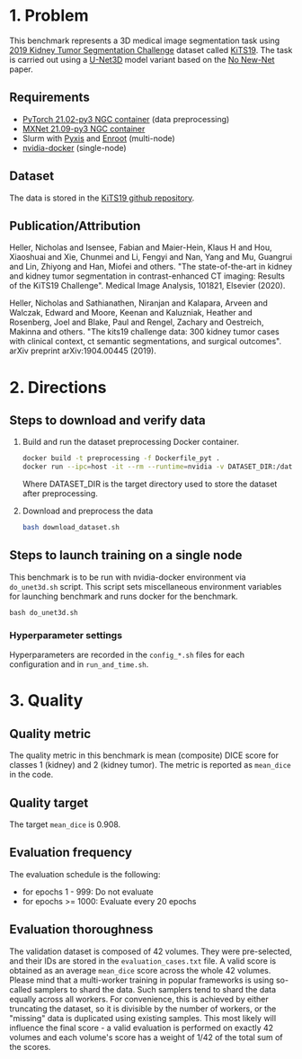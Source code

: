 # 1. Problem

This benchmark represents a 3D medical image segmentation task using [2019 Kidney Tumor Segmentation Challenge](https://kits19.grand-challenge.org/) dataset called [KiTS19](https://github.com/neheller/kits19). The task is carried out using a [U-Net3D](https://arxiv.org/pdf/1606.06650.pdf) model variant based on the [No New-Net](https://arxiv.org/pdf/1809.10483.pdf) paper.

## Requirements
* [PyTorch 21.02-py3 NGC container](https://ngc.nvidia.com/registry/nvidia-pytorch) (data preprocessing)
* [MXNet 21.09-py3 NGC container](https://ngc.nvidia.com/registry/nvidia-mxnet)
* Slurm with [Pyxis](https://github.com/NVIDIA/pyxis) and [Enroot](https://github.com/NVIDIA/enroot) (multi-node)
* [nvidia-docker](https://github.com/NVIDIA/nvidia-docker) (single-node)

## Dataset

The data is stored in the [KiTS19 github repository](https://github.com/neheller/kits19).

## Publication/Attribution
Heller, Nicholas and Isensee, Fabian and Maier-Hein, Klaus H and Hou, Xiaoshuai and Xie, Chunmei and Li, Fengyi and Nan, Yang and Mu, Guangrui and Lin, Zhiyong and Han, Miofei and others.
"The state-of-the-art in kidney and kidney tumor segmentation in contrast-enhanced CT imaging: Results of the KiTS19 Challenge".
Medical Image Analysis, 101821, Elsevier (2020).

Heller, Nicholas and Sathianathen, Niranjan and Kalapara, Arveen and Walczak, Edward and Moore, Keenan and Kaluzniak, Heather and Rosenberg, Joel and Blake, Paul and Rengel, Zachary and Oestreich, Makinna and others.
"The kits19 challenge data: 300 kidney tumor cases with clinical context, ct semantic segmentations, and surgical outcomes".
arXiv preprint arXiv:1904.00445 (2019).

# 2. Directions

## Steps to download and verify data

1. Build and run the dataset preprocessing Docker container.
    
    ```bash
    docker build -t preprocessing -f Dockerfile_pyt .
    docker run --ipc=host -it --rm --runtime=nvidia -v DATASET_DIR:/data preprocessing:latest 
    ```
   Where DATASET_DIR is the target directory used to store the dataset after preprocessing.

   
2. Download and preprocess the data

    ```bash
    bash download_dataset.sh 
    ```

## Steps to launch training on a single node
This benchmark is to be run with nvidia-docker environment via `do_unet3d.sh` script.
This script sets miscellaneous environment variables for launching benchmark and runs
docker for the benchmark.

```
bash do_unet3d.sh
```

### Hyperparameter settings

Hyperparameters are recorded in the `config_*.sh` files for each configuration and in `run_and_time.sh`.

 
# 3. Quality

## Quality metric

The quality metric in this benchmark is mean (composite) DICE score for classes 1 (kidney) and 2 (kidney tumor). 
The metric is reported as `mean_dice` in the code.

## Quality target

The target `mean_dice` is 0.908.

## Evaluation frequency

The evaluation schedule is the following:
- for epochs 1 - 999: Do not evaluate
- for epochs >= 1000: Evaluate every 20 epochs

## Evaluation thoroughness

The validation dataset is composed of 42 volumes. They were pre-selected, and their IDs are stored in the `evaluation_cases.txt` file.
A valid score is obtained as an average `mean_dice` score across the whole 42 volumes. Please mind that a multi-worker training in popular frameworks is using so-called samplers to shard the data.
Such samplers tend to shard the data equally across all workers. For convenience, this is achieved by either truncating the dataset, so it is divisible by the number of workers,
or the "missing" data is duplicated using existing samples. This most likely will influence the final score - a valid evaluation is performed on exactly 42 volumes and each volume's score has a weight of 1/42 of the total sum of the scores.
